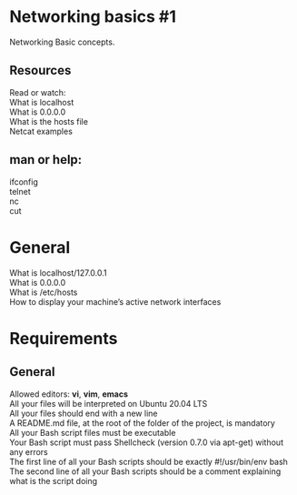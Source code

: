 # Networking basics #1

Networking Basic concepts.

## Resources
Read or watch: <br>
What is localhost<br>
What is 0.0.0.0<br>
What is the hosts file<br>
Netcat examples<br>
## man or help:
ifconfig<br>
telnet<br>
nc<br>
cut<br>

# General
What is localhost/127.0.0.1<br>
What is 0.0.0.0<br>
What is /etc/hosts<br>
How to display your machine’s active network interfaces<br>

# Requirements
## General
Allowed editors: <b>vi</b>, <b>vim</b>, <b>emacs</b><br>
All your files will be interpreted on Ubuntu 20.04 LTS<br>
All your files should end with a new line<br>
A README.md file, at the root of the folder of the project, is mandatory<br>
All your Bash script files must be executable<br>
Your Bash script must pass Shellcheck (version 0.7.0 via apt-get) without any errors<br>
The first line of all your Bash scripts should be exactly #!/usr/bin/env bash<br>
The second line of all your Bash scripts should be a comment explaining what is the script doing<br>
